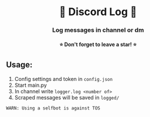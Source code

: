 <h1 align="center">📝 Discord Log 📝</h1>
<h3 align="center">Log messages in channel or dm</h3>
<h4 align="center">⭐ Don't forget to leave a star! ⭐</h4>


## Usage:
1. Config settings and token in `config.json`
2. Start main.py
3. In channel write `logger.log <number of>`
4. Scraped messages will be saved in `logged/`


`WARN: Using a selfbot is against TOS `
